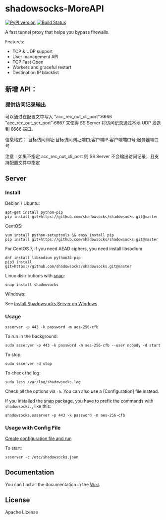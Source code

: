 shadowsocks-MoreAPI
===========

[![PyPI version]][PyPI]
[![Build Status]][Travis CI]


A fast tunnel proxy that helps you bypass firewalls.

Features:
- TCP & UDP support
- User management API
- TCP Fast Open
- Workers and graceful restart
- Destination IP blacklist


新增 API：
-------

### 提供访问记录输出
可以通过在配置文中写入 
"acc_rec_out_cli_port":6666
"acc_rec_out_ser_port":6667
来使得 SS Server 将访问记录通过本地 UDP 发送到 6666 端口。

信息格式： 目标访问网址:目标访问网址端口;客户端IP:客户端端口号;服务器端口号

注意：如果不指定 acc_rec_out_cli_port 则 SS Server 不会输出访问记录，且支持配置文件中指定



Server
------

### Install

Debian / Ubuntu:

    apt-get install python-pip
    pip install git+https://github.com/shadowsocks/shadowsocks.git@master

CentOS:

    yum install python-setuptools && easy_install pip
    pip install git+https://github.com/shadowsocks/shadowsocks.git@master

For CentOS 7, if you need AEAD ciphers, you need install libsodium
```
dnf install libsodium python34-pip
pip3 install  git+https://github.com/shadowsocks/shadowsocks.git@master
```
Linux distributions with [snap](http://snapcraft.io/):

    snap install shadowsocks

Windows:

See [Install Shadowsocks Server on Windows](https://github.com/shadowsocks/shadowsocks/wiki/Install-Shadowsocks-Server-on-Windows).

### Usage

    ssserver -p 443 -k password -m aes-256-cfb

To run in the background:

    sudo ssserver -p 443 -k password -m aes-256-cfb --user nobody -d start

To stop:

    sudo ssserver -d stop

To check the log:

    sudo less /var/log/shadowsocks.log

Check all the options via `-h`. You can also use a [Configuration] file
instead.

If you installed the [snap](http://snapcraft.io/) package, you have to prefix the commands with `shadowsocks.`,
like this:

    shadowsocks.ssserver -p 443 -k password -m aes-256-cfb
    
### Usage with Config File

[Create configuration file and run](https://github.com/shadowsocks/shadowsocks/wiki/Configuration-via-Config-File)

To start:

    ssserver -c /etc/shadowsocks.json


Documentation
-------------

You can find all the documentation in the [Wiki](https://github.com/shadowsocks/shadowsocks/wiki).

License
-------

Apache License







[Build Status]:      https://img.shields.io/travis/shadowsocks/shadowsocks/master.svg?style=flat
[PyPI]:              https://pypi.python.org/pypi/shadowsocks
[PyPI version]:      https://img.shields.io/pypi/v/shadowsocks.svg?style=flat
[Travis CI]:         https://travis-ci.org/shadowsocks/shadowsocks

